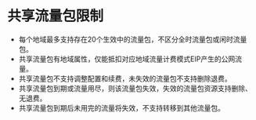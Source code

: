 # 共享流量包限制
- 每个地域最多支持存在20个生效中的流量包，不区分全时流量包或闲时流量包。
- 共享流量包有地域属性，仅能抵扣对应地域流量计费模式EIP产生的公网流量。
- 共享流量包不支持调整配置和续费，未失效的流量包不支持删除退费。
- 共享流量包到期或流量用尽，则该流量包失效，失效的流量包资源支持删除、无退费。
- 共享流量包到期后未用完的流量将失效，不支持转移到其他流量包。
